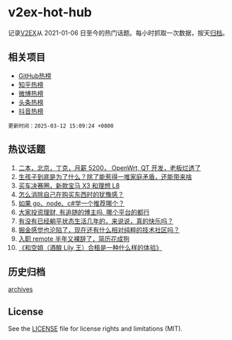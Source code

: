 # v2ex-hot-hub

 记录[V2EX](https://www.v2ex.com/)从 2021-01-06 日至今的热门话题。每小时抓取一次数据，按天[归档](archives)。
 
 ## 相关项目

- [GitHub热榜](https://github.com/snaildev/github-hot-hub)
- [知乎热榜](https://github.com/snaildev/zhihu-hot-hub)
- [微博热榜](https://github.com/snaildev/weibo-hot-hub)
- [头条热榜](https://github.com/snaildev/toutiao-hot-hub)
- [抖音热榜](https://github.com/snaildev/douyin-hot-hub)


 `更新时间：2025-03-12 15:09:24 +0800`

## 热议话题

1. [二本，北京，丁克，月薪 5200， OpenWrt, QT 开发，老板烂透了](https://www.v2ex.com/t/1117739)
1. [生孩子到底是为了什么？除了能惹得一堆家庭矛盾，还能带来啥](https://www.v2ex.com/t/1117783)
1. [买车决赛圈，新款宝马 X3 和理想 L8](https://www.v2ex.com/t/1117746)
1. [怎么消除自己在购买东西时的犹豫感？](https://www.v2ex.com/t/1117571)
1. [如果 go、node、c#学一个推荐哪个？](https://www.v2ex.com/t/1117684)
1. [大家投资理财, 有追随的博主吗, 哪个平台的都行](https://www.v2ex.com/t/1117738)
1. [有没有已经躺平状态生活几年的，来说说，真的快乐吗？](https://www.v2ex.com/t/1117600)
1. [掘金感觉也沦陷了，现在还有什么相对纯粹的技术社区吗？](https://www.v2ex.com/t/1117662)
1. [入职 remote 半年又裸辞了，简历花成狗](https://www.v2ex.com/t/1117715)
1. [《和空姐（酒酿 Lily 王）合租是一种什么样的体验》](https://www.v2ex.com/t/1117781)

## 历史归档

[archives](archives)

## License

See the [LICENSE](LICENSE) file for license rights and limitations (MIT).

